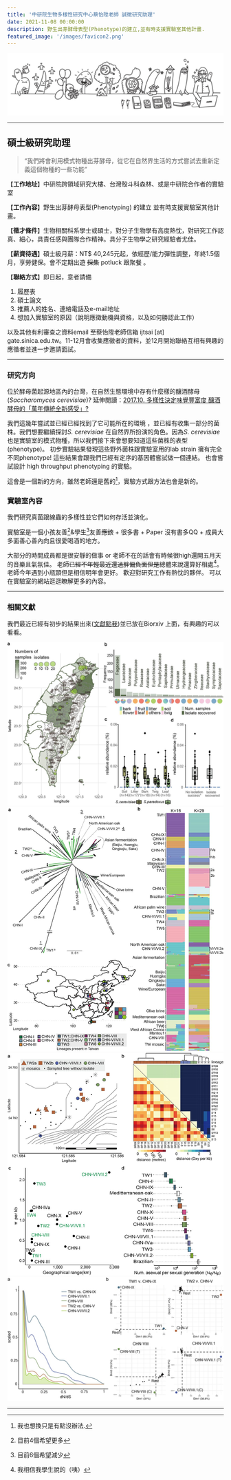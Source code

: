 ```yaml
---
title: '中研院生物多樣性研究中心蔡怡陞老師 誠徵研究助理'
date: 2021-11-08 00:00:00
description: 野生出芽酵母表型(Phenotype)的建立,並有時支援實驗室其他計畫.
featured_image: '/images/favicon2.png'
---
```


![](/images/lab_banner.jpg)

---

## 碩士級研究助理


> “我們將會利用模式物種出芽酵母，從它在自然界生活的方式嘗試去重新定義這個物種的一些功能”

【**工作地址**】中研院跨領域研究大樓、台灣殼斗科森林、或是中研院合作者的實驗室

【**工作內容**】野生出芽酵母表型(Phenotyping) 的建立 並有時支援實驗室其他計畫。

【**徵才條件**】生物相關科系學士或碩士，對分子生物學有高度熱忱，對研究工作認真、細心，具責任感與團隊合作精神。具分子生物學之研究經驗者尤佳。

【**薪資待遇**】碩士級月薪：NT$ 40,245元起，依經歷/能力彈性調整，年終1.5個月，享勞健保。會不定期出遊 ~~採集~~  potluck 跟聚餐 。

【**聯絡方式**】即日起，意者請備

1. 履歷表 
2. 碩士論文
3. 推薦人的姓名、連絡電話及e-mail地址
4. 想加入實驗室的原因（說明應徵動機與資格，以及如何勝認此工作）

以及其他有利審查之資料email 至蔡怡陞老師信箱 ijtsai [at] gate.sinica.edu.tw。11-12月會收集應徵者的資料，並12月開始聯絡互相有興趣的應徵者並進一步邀請面試。

---

### 研究方向


位於酵母菌起源地區內的台灣，在自然生態環境中存有什麼樣的釀酒酵母 (*Saccharomyces cerevisiae*)?
延伸閱讀：[2017.10. 多樣性決定味覺豐富度 釀酒酵母的「萬年傳統全新感受」?](https://e-info.org.tw/node/208177)

我們這幾年嘗試並已經已經找到了它可能所在的環境 ，並已經有收集一部分的菌株。我們想要繼續探討*S. cerevisiae* 在自然界所扮演的角色。因為*S. cerevisiae* 也是實驗室的模式物種，所以我們接下來會想要知道這些菌株的表型(phenotype)。 初步實驗結果發現這些野外菌株跟實驗室用的lab strain 擁有完全不同phenotype!  這些結果會跟我們已經有定序的基因體嘗試做一個連結。 也會嘗試設計 high throughput phenotyping 的實驗。

這會是一個新的方向，雖然老師還是舊的[^1]，實驗方式跟方法也會是新的。

[^1]: 我也想換只是有點沒辦法.



### 實驗室內容

我們研究真菌跟線蟲的多樣性並它們如何存活並演化。

實驗室是一個小孩友善[^2]&學生[^3]友善~~應該~~ + 很多書 + Paper 沒有書多QQ + 成員大多面善心善內向且很愛喝酒的地方。

大部分的時間成員都是很安靜的做事 or 老師不在的話會有時候很high還開五月天的音樂且氣氛佳。 老師~~已經不年輕最近還過胖偏負面但是~~總體來說還算好相處[^4]。老師今年遇到小瓶頸但是相信明年會更好。 歡迎對研究工作有熱忱的夥伴。 可以在實驗室的網站逛逛瞭解更多的內容。


[^2]: 目前4個希望更多
[^3]: 目前6個希望減少
[^4]: 我相信我學生說的（咦）


---

### 相關文獻

我們最近已經有初步的結果出來([文獻點我](https://www.biorxiv.org/content/10.1101/2021.09.07.459046v1))並已放在Biorxiv 上面，有興趣的可以看看。

<div class="gallery" data-columns="3">
	<img src="/images/saccahromyces/F1.large.jpg">
	<img src="/images/saccahromyces/F2.large.jpg">
	<img src="/images/saccahromyces/F4.large.jpg">
	<img src="/images/saccahromyces/F5.large.jpg">
</div>




---






